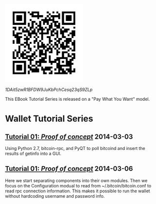 ![1DAit5zwR1BFDW9JuKbPchCesq23qS9ZLp](./assets/images/1DAit5zwR1BFDW9JuKbPchCesq23qS9ZLp.png?raw=true)

*1DAit5zwR1BFDW9JuKbPchCesq23qS9ZLp*

This EBook Tutorial Series is released on a "Pay What You Want" model.

# Wallet Tutorial Series

## [Tutorial 01: *Proof of concept*](./tutorial_01/) 2014-03-03

Using Python 2.7, bitcoin-rpc, and PyQT to poll bitcoind and insert the results of getinfo into a GUI.

## [Tutorial 01: *Proof of concept*](./tutorial_02/) 2014-03-06

Here we start separating components into their own modules. 
Then we focus on the Configuration modual to read from ~/.bitcoin/bitcoin.conf to read rpc connection information. 
This makes it possible to run the wallet without hardcoding username and password info.
